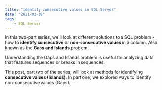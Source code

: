 ```yaml
---
title: "Identify consecutive values in SQL Server"
date: "2021-03-18"
tags:
    - SQL Server
---
```


In this two-part series, we'll look at different solutions to a SQL problem - how to **identify consecutive** or **non-consecutive values** in a column. Also known as the **Gaps and Islands** problem. 

Understanding the Gaps and Islands problem is useful for analyzing data that features sequences or breaks in sequences.

This post, part two of the series, will look at methods for identifying **consecutive values (Islands)**. In part one, we explored ways to identify non-consecutive values (Gaps).